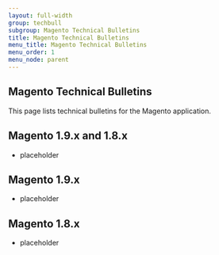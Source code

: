```yaml
---
layout: full-width
group: techbull
subgroup: Magento Technical Bulletins
title: Magento Technical Bulletins
menu_title: Magento Technical Bulletins
menu_order: 1
menu_node: parent
---
```


## Magento Technical Bulletins

This page lists technical bulletins for the Magento application.

## Magento 1.9.x and 1.8.x

* placeholder

## Magento 1.9.x

*   placeholder
## Magento 1.8.x

*   placeholder
